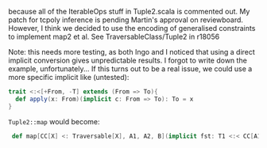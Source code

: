 because all of the IterableOps stuff in Tuple2.scala is commented out.
My patch for tcpoly inference is pending Martin's approval on reviewboard. However, I think we decided to use the encoding of generalised constraints to implement map2 et al.  See TraversableClass/Tuple2 in r18056

Note: this needs more testing, as both Ingo and I noticed that using a direct implicit conversion gives unpredictable results. I forgot to write down the example, unfortunately... If this turns out to be a real issue, we could use a more specific implicit like (untested):

```scala
trait <:<[+From, -T] extends (From => To){ 
  def apply(x: From)(implicit c: From => To): To = x
}
```

`Tuple2::map` would become:

```scala
 def map[CC[X] <: Traversable[X], A1, A2, B](implicit fst: T1 <:< CC[A1], snd: T2 <:< Traversable[A2]) 
```
